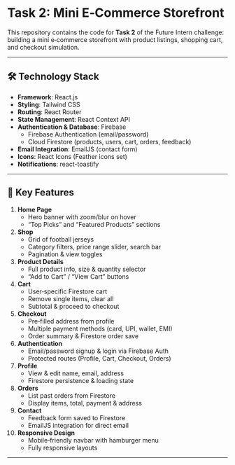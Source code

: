 # Task 2: Mini E‑Commerce Storefront

This repository contains the code for **Task 2** of the Future Intern challenge: building a mini e‑commerce storefront with product listings, shopping cart, and checkout simulation.

---

## 🛠️ Technology Stack

- **Framework**: React.js  
- **Styling**: Tailwind CSS  
- **Routing**: React Router  
- **State Management**: React Context API  
- **Authentication & Database**: Firebase  
  - Firebase Authentication (email/password)  
  - Cloud Firestore (products, users, cart, orders, feedback)  
- **Email Integration**: EmailJS (contact form)  
- **Icons**: React Icons (Feather icons set)  
- **Notifications**: react-toastify  

---

## 🚀 Key Features

1. **Home Page**  
   - Hero banner with zoom/blur on hover  
   - “Top Picks” and “Featured Products” sections  
2. **Shop**  
   - Grid of football jerseys  
   - Category filters, price range slider, search bar  
   - Pagination & view toggles  
3. **Product Details**  
   - Full product info, size & quantity selector  
   - “Add to Cart” / “View Cart” buttons  
4. **Cart**  
   - User‑specific Firestore cart  
   - Remove single items, clear all  
   - Subtotal & proceed to checkout  
5. **Checkout**  
   - Pre‑filled address from profile  
   - Multiple payment methods (card, UPI, wallet, EMI)  
   - Order summary & Firestore order save  
6. **Authentication**  
   - Email/password signup & login via Firebase Auth  
   - Protected routes (Profile, Cart, Checkout, Orders)  
7. **Profile**  
   - View & edit name, email, address  
   - Firestore persistence & loading state  
8. **Orders**  
   - List past orders from Firestore  
   - Display items, total, payment & address  
9. **Contact**  
   - Feedback form saved to Firestore  
   - EmailJS integration for direct email  
10. **Responsive Design**  
    - Mobile‑friendly navbar with hamburger menu  
    - Fully responsive layouts

---
